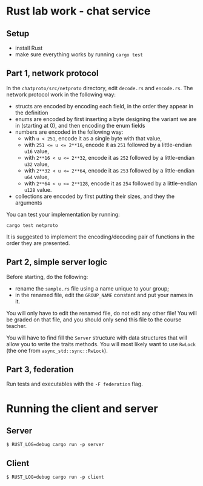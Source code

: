 # Rust lab work - chat service

## Setup

 * install Rust
 * make sure everything works by running `cargo test`

## Part 1, network protocol

In the `chatproto/src/netproto` directory, edit `decode.rs` and `encode.rs`. The network protocol
work in the following way:

 * structs are encoded by encoding each field, in the order they appear in the definition
 * enums are encoded by first inserting a byte designing the variant we are in (starting at 0),
   and then encoding the enum fields
 * numbers are encoded in the following way:
    * with `u < 251`, encode it as a single byte with that value,
    * with `251 <= u <= 2**16`, encode it as `251` followed by a little-endian `u16` value,
    * with `2**16 < u <= 2**32`, encode it as `252` followed by a little-endian `u32` value,
    * with `2**32 < u <= 2**64`, encode it as `253` followed by a little-endian `u64` value,
    * with `2**64 < u <= 2**128`, encode it as `254` followed by a little-endian `u128` value.
 * collections are encoded by first putting their sizes, and they the arguments

You can test your implementation by running:

```
cargo test netproto
```

It is suggested to implement the encoding/decoding pair of functions in the order they are presented.

## Part 2, simple server logic

Before starting, do the following:

 * rename the `sample.rs` file using a name unique to your group;
 * in the renamed file, edit the `GROUP_NAME` constant and put your names in it.

You will only have to edit the renamed file, do not edit any other file! You will be graded on that file,
and you should only send this file to the course teacher.

You will have to find fill the `Server` structure with data structures that will allow you to write the
traits methods. You will most likely want to use `RwLock` (the one from `async_std::sync::RwLock`).

## Part 3, federation

Run tests and executables with the `-F federation` flag.

# Running the client and server


## Server

```shell
$ RUST_LOG=debug cargo run -p server
```

## Client

```shell
$ RUST_LOG=debug cargo run -p client
```